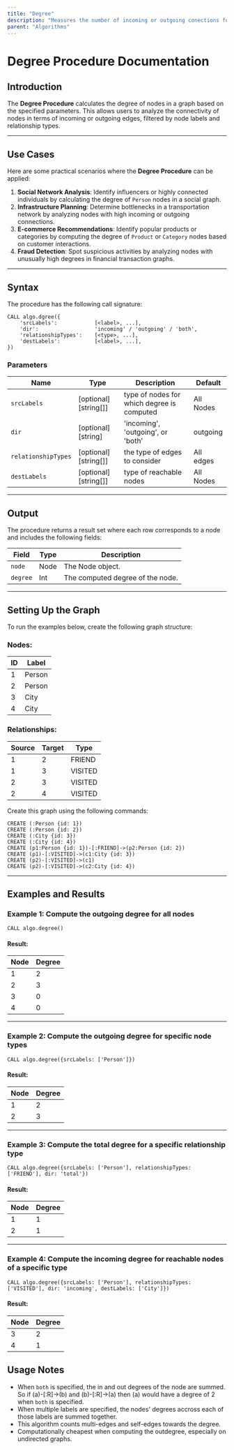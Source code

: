 ```yaml
---
title: "Degree"
description: "Measures the number of incoming or outgoing conections for all nodes."
parent: "Algorithms"
---
```


# Degree Procedure Documentation

## Introduction

The **Degree Procedure** calculates the degree of nodes in a graph based on the specified parameters.
This allows users to analyze the connectivity of nodes in terms of incoming or outgoing edges, filtered by node labels and relationship types.

---

## Use Cases

Here are some practical scenarios where the **Degree Procedure** can be applied:

1. **Social Network Analysis**: Identify influencers or highly connected individuals by calculating the degree of `Person` nodes in a social graph.
2. **Infrastructure Planning**: Determine bottlenecks in a transportation network by analyzing nodes with high incoming or outgoing connections.
3. **E-commerce Recommendations**: Identify popular products or categories by computing the degree of `Product` or `Category` nodes based on customer interactions.
4. **Fraud Detection**: Spot suspicious activities by analyzing nodes with unusually high degrees in financial transaction graphs.

---

## Syntax

The procedure has the following call signature:
```procedure input:
CALL algo.dgree({
	'srcLabels':      		[<label>, ...],
	'dir':         	  		'incoming' / 'outgoing' / 'both',
	'relationshipTypes':    [<type>, ...],
	'destLabels':     		[<label>, ...],
})
```

### Parameters

| Name                | Type                  | Description                                | Default   |
|---------------------|-----------------------|--------------------------------------------|-----------|
| `srcLabels`      	  | [optional] [string[]] | type of nodes for which degree is computed | All Nodes |
| `dir`         	  | [optional] [string]   | 'incoming', 'outgoing', or 'both'          | outgoing  |
| `relationshipTypes` | [optional] [string[]] | the type of edges to consider              | All edges |
| `destLabels` 		  | [optional] [string[]] | type of reachable nodes                    | All Nodes |

---

## Output

The procedure returns a result set where each row corresponds to a node and includes the following fields:

| Field    | Type | Description                      |
| -------- | ---- | -------------------------------- |
| `node`   | Node | The Node object.                 |
| `degree` | Int  | The computed degree of the node. |

---

## Setting Up the Graph

To run the examples below, create the following graph structure:

### Nodes:

| ID | Label  |
| -- | ------ |
| 1  | Person |
| 2  | Person |
| 3  | City   |
| 4  | City   |

### Relationships:

| Source | Target | Type    |
| ------ | ------ | ------- |
| 1      | 2      | FRIEND  |
| 1      | 3      | VISITED |
| 2      | 3      | VISITED |
| 2      | 4      | VISITED |

Create this graph using the following commands:

```plaintext
CREATE (:Person {id: 1})
CREATE (:Person {id: 2})
CREATE (:City {id: 3})
CREATE (:City {id: 4})
CREATE (p1:Person {id: 1})-[:FRIEND]->(p2:Person {id: 2})
CREATE (p1)-[:VISITED]->(c1:City {id: 3})
CREATE (p2)-[:VISITED]->(c1)
CREATE (p2)-[:VISITED]->(c2:City {id: 4})
```

---

## Examples and Results

### Example 1: Compute the outgoing degree for all nodes

```plaintext
CALL algo.degree()
```

#### Result:

| Node | Degree |
| ---- | ------ |
| 1    | 2      |
| 2    | 3      |
| 3    | 0      |
| 4    | 0      |

---

### Example 2: Compute the outgoing degree for specific node types

```plaintext
CALL algo.degree({srcLabels: ['Person']})
```

#### Result:

| Node | Degree |
| ---- | ------ |
| 1    | 2      |
| 2    | 3      |

---

### Example 3: Compute the total degree for a specific relationship type

```plaintext
CALL algo.degree({srcLabels: ['Person'], relationshipTypes: ['FRIEND'], dir: 'total'})
```

#### Result:

| Node | Degree |
| ---- | ------ |
| 1    | 1      |
| 2    | 1      |

---

### Example 4: Compute the incoming degree for reachable nodes of a specific type

```plaintext
CALL algo.degree({srcLabels: ['Person'], relationshipTypes: ['VISITED'], dir: 'incoming', destLabels: ['City']})
```

#### Result:

| Node | Degree |
| ---- | ------ |
| 3    | 2      |
| 4    | 1      |

## Usage Notes

- When `both` is specified, the in and out degrees of the node are summed. So if 
    (a)-[:R]->(b) and (b)-[:R]->(a) then (a) would have a degree of 2 when 
    `both` is specified.
- When multiple labels are specified, the nodes' degrees accross each of those 
    labels are summed together.
- This algorithm counts multi-edges and self-edges towards the degree.
- Computationally cheapest when computing the outdegree, especially on 
    undirected graphs.
